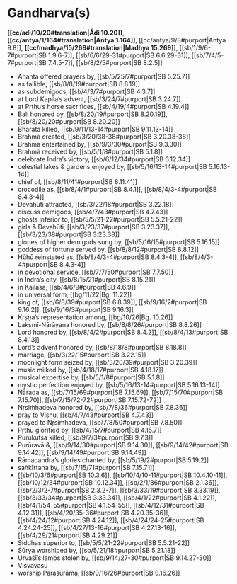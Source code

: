 # Gandharva(s)

**[[cc/adi/10/20#translation|Ādi 10.20]]**, **[[cc/antya/1/164#translation|Antya 1.164]]**, [[cc/antya/9/8#purport|Antya 9.8]], **[[cc/madhya/15/269#translation|Madhya 15.269]]**, [[sb/1/9/6-7#purport|SB 1.9.6-7]], [[sb/6/6/29-31#purport|SB 6.6.29-31]], [[sb/7/4/5-7#purport|SB 7.4.5-7]], [[sb/8/2/5#purport|SB 8.2.5]]

* Ananta offered prayers by, [[sb/5/25/7#purport|SB 5.25.7]]
* as fallible, [[sb/8/8/19#purport|SB 8.8.19]]
* as subdemigods, [[sb/4/3/7#purport|SB 4.3.7]]
* at Lord Kapila’s advent, [[sb/3/24/7#purport|SB 3.24.7]]
* at Pṛthu’s horse sacrifices, [[sb/4/19/4#purport|SB 4.19.4]]
* Bali honored by, [[sb/8/20/19#purport|SB 8.20.19]], [[sb/8/20/20#purport|SB 8.20.20]]
* Bharata killed, [[sb/9/11/13-14#purport|SB 9.11.13-14]]
* Brahmā created, [[sb/3/20/38-38#purport|SB 3.20.38-38]]
* Brahmā entertained by, [[sb/9/3/30#purport|SB 9.3.30]]
* Brahmā received by, [[sb/5/1/8#purport|SB 5.1.8]]
* celebrate Indra’s victory, [[sb/6/12/34#purport|SB 6.12.34]]
* celestial lakes & gardens enjoyed by, [[sb/5/16/13-14#purport|SB 5.16.13-14]]
* chief of, [[sb/8/11/41#purport|SB 8.11.41]]
* crocodile as, [[sb/8/4/1#purport|SB 8.4.1]], [[sb/8/4/3-4#purport|SB 8.4.3-4]]
* Devahūti attracted, [[sb/3/22/18#purport|SB 3.22.18]]
* discuss demigods, [[sb/4/7/43#purport|SB 4.7.43]]
* ghosts inferior to, [[sb/5/5/21-22#purport|SB 5.5.21-22]]
* girls & Devahūti, [[sb/3/23/37#purport|SB 3.23.37]], [[sb/3/23/38#purport|SB 3.23.38]]
* glories of higher demigods sung by, [[sb/5/16/15#purport|SB 5.16.15]]
* goddess of fortune served by, [[sb/8/8/12#purport|SB 8.8.12]]
* Hūhū reinstated as, [[sb/8/4/3-4#purport|SB 8.4.3-4]], [[sb/8/4/3-4#purport|SB 8.4.3-4]]
* in devotional service, [[sb/7/7/50#purport|SB 7.7.50]]
* in Indra’s city, [[sb/8/15/21#purport|SB 8.15.21]]
* in Kailāsa, [[sb/4/6/9#purport|SB 4.6.9]]
* in universal form, [[bg/11/22|Bg. 11.22]]
* king of, [[sb/6/8/39#purport|SB 6.8.39]], [[sb/9/16/2#purport|SB 9.16.2]], [[sb/9/16/3#purport|SB 9.16.3]]
* Kṛṣṇa’s representation among, [[bg/10/26|Bg. 10.26]]
* Lakṣmī-Nārāyaṇa honored by, [[sb/8/8/26#purport|SB 8.8.26]]
* Lord honored by, [[sb/8/4/2#purport|SB 8.4.2]], [[sb/8/4/13#purport|SB 8.4.13]]
* Lord’s advent honored by, [[sb/8/18/8#purport|SB 8.18.8]]
* marriage, [[sb/3/22/15#purport|SB 3.22.15]]
* moonlight form seized by, [[sb/3/20/39#purport|SB 3.20.39]]
* music milked by, [[sb/4/18/17#purport|SB 4.18.17]]
* musical expertise by, [[sb/5/1/8#purport|SB 5.1.8]]
* mystic perfection enjoyed by, [[sb/5/16/13-14#purport|SB 5.16.13-14]]
* Nārada as, [[sb/7/15/69#purport|SB 7.15.69]], [[sb/7/15/70#purport|SB 7.15.70]], [[sb/7/15/72-72#purport|SB 7.15.72-72]]
* Nṛsiṁhadeva honored by, [[sb/7/8/36#purport|SB 7.8.36]]
* pray to Viṣṇu, [[sb/4/7/43#purport|SB 4.7.43]]
* prayed to Nṛsiṁhadeva, [[sb/7/8/50#purport|SB 7.8.50]]
* Pṛthu glorified by, [[sb/4/15/7#purport|SB 4.15.7]]
* Purukutsa killed, [[sb/9/7/3#purport|SB 9.7.3]]
* Purūravā &, [[sb/9/14/30#purport|SB 9.14.30]], [[sb/9/14/42#purport|SB 9.14.42]], [[sb/9/14/49#purport|SB 9.14.49]]
* Rāmacandra’s glories chanted by, [[sb/5/19/2#purport|SB 5.19.2]]
* saṅkīrtana by, [[sb/7/15/71#purport|SB 7.15.71]]
*  [[sb/10/3/6#purport|SB 10.3.6]], [[sb/10/4/10-11#purport|SB 10.4.10-11]], [[sb/10/12/34#purport|SB 10.12.34]], [[sb/2/1/36#purport|SB 2.1.36]], [[sb/2/3/2-7#purport|SB 2.3.2-7]], [[sb/3/33/19#purport|SB 3.33.19]], [[sb/3/33/34#purport|SB 3.33.34]], [[sb/4/1/22#purport|SB 4.1.22]], [[sb/4/1/54-55#purport|SB 4.1.54-55]], [[sb/4/12/31#purport|SB 4.12.31]], [[sb/4/20/35-36#purport|SB 4.20.35-36]], [[sb/4/24/12#purport|SB 4.24.12]], [[sb/4/24/24-25#purport|SB 4.24.24-25]], [[sb/4/27/13-16#purport|SB 4.27.13-16]], [[sb/4/29/21#purport|SB 4.29.21]]
* Siddhas superior to, [[sb/5/5/21-22#purport|SB 5.5.21-22]]
* Sūrya worshiped by, [[sb/5/21/18#purport|SB 5.21.18]]
* Urvaśī’s lambs stolen by, [[sb/9/14/27-30#purport|SB 9.14.27-30]]
* Viśvāvasu 
* worship Paraśurāma, [[sb/9/16/26#purport|SB 9.16.26]]
